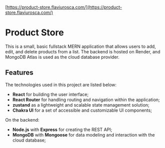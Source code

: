 [https://product-store.flaviurosca.com/](https://product-store.flaviurosca.com/)

# Product Store

This is a small, basic fullstack MERN application that allows users to add, edit, and delete products from a list. The backend is hosted on Render, and MongoDB Atlas is used as the cloud database provider.

## Features

The technologies used in this project are listed below:

- **React** for building the user interface;
- **React Router** for handling routing and navigation within the application;
- **zustand** as a lightweight and scalable state management solution;
- **Chakra UI** for a set of accessible and customizable UI components;

On the backend:

- **Node.js** with **Express** for creating the REST API;
- **MongoDB** with **Mongoose** for data modeling and interaction with the cloud database;
